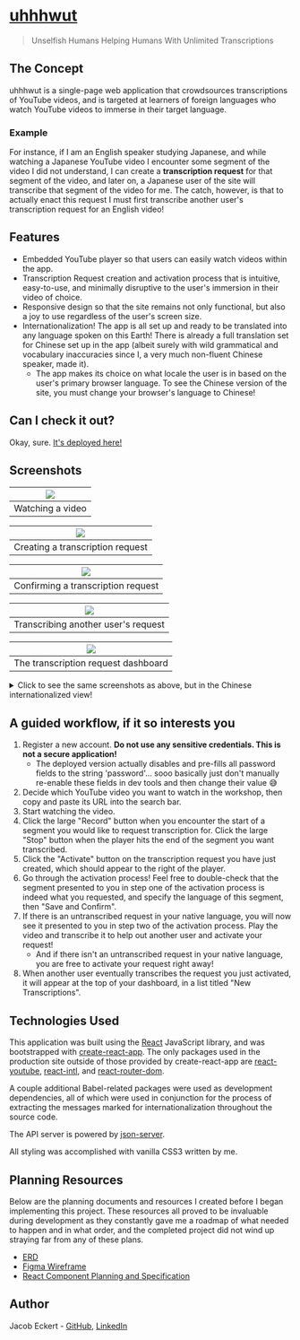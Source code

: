 # [uhhhwut](https://uhhhwut.onrender.com/ "Unselfish Humans Helping Humans With Unlimited Transcriptions")

> Unselfish Humans Helping Humans With Unlimited Transcriptions

## The Concept

uhhhwut is a single-page web application that crowdsources transcriptions of YouTube videos, and is targeted at learners of foreign languages who watch YouTube videos to immerse in their target language.  

### Example

For instance, if I am an English speaker studying Japanese, and while watching a Japanese YouTube video I encounter some segment of the video I did not understand, I can create a **transcription request** for that segment of the video, and later on, a Japanese user of the site will transcribe that segment of the video for me. The catch, however, is that to actually enact this request I must first transcribe another user's transcription request for an English video!

## Features

* Embedded YouTube player so that users can easily watch videos within the app.
* Transcription Request creation and activation process that is intuitive, easy-to-use, and minimally disruptive to the user's immersion in their video of choice.
* Responsive design so that the site remains not only functional, but also a joy to use regardless of the user's screen size.
* Internationalization! The app is all set up and ready to be translated into any language spoken on this Earth! There is already a full translation set for Chinese set up in the app (albeit surely with wild grammatical and vocabulary inaccuracies since I, a very much non-fluent Chinese speaker, made it).
    * The app makes its choice on what locale the user is in based on the user's primary browser language. To see the Chinese version of the site, you must change your browser's language to Chinese!


## Can I check it out?

Okay, sure. [It's deployed here!](https://uhhhwut.onrender.com/)

## Screenshots

| <img src="./readme_resources/watchingVideo.png"> |
| :---: |
| Watching a video |

| <img src="./readme_resources/recordingTranscriptionRequest.png"> |
| :---: |
| Creating a transcription request |

| <img src="./readme_resources/confirmingTranscriptionRequest.png"> |
| :---: |
| Confirming a transcription request |

| <img src="./readme_resources/transcribing.png"> |
| :---: |
| Transcribing another user's request |

| <img src="./readme_resources/dashboard.png"> |
| :---: |
| The transcription request dashboard |

<details><summary>Click to see the same screenshots as above, but in the Chinese internationalized view!</summary>

| <img src="./readme_resources/watchingVideo-ZH.png"> |
| :---: |
| Watching a video 

| <img src="./readme_resources/recordingTranscriptionRequest-ZH.png"> |
| :---: |
| Creating a transcription request |

| <img src="./readme_resources/confirmingTranscriptionRequest-ZH.png"> |
| :---: |
| Confirming a transcription request |

| <img src="./readme_resources/transcribing-ZH.png"> |
| :---: |
| Transcribing another user's request |

| <img src="./readme_resources/dashboard-ZH.png"> |
| :---: |
| The transcription request dashboard |
</details>

## A guided workflow, if it so interests you

1. Register a new account. **Do not use any sensitive credentials. This is not a secure application!** 
    * The deployed version actually disables and pre-fills all password fields to the string 'password'... sooo basically just don't manually re-enable these fields in dev tools and then change their value 😅
1. Decide which YouTube video you want to watch in the workshop, then copy and paste its URL into the search bar.
1. Start watching the video.
1. Click the large "Record" button when you encounter the start of a segment you would like to request transcription for. Click the large "Stop" button when the player hits the end of the segment you want transcribed.
1. Click the "Activate" button on the transcription request you have just created, which should appear to the right of the player.
1. Go through the activation process! Feel free to double-check that the segment presented to you in step one of the activation process is indeed what you requested, and specify the language of this segment, then "Save and Confirm".
1. If there is an untranscribed request in your native language, you will now see it presented to you in step two of the activation process. Play the video and transcribe it to help out another user and activate your request!
    * And if there isn't an untranscribed request in your native language, you are free to activate your request right away!
1. When another user eventually transcribes the request you just activated, it will appear at the top of your dashboard, in a list titled "New Transcriptions".

## Technologies Used

This application was built using the [React](https://github.com/) JavaScript library, and was bootstrapped with [create-react-app](https://github.com/facebook/create-react-app). The only packages used in the production site outside of those provided by create-react-app are [react-youtube](https://www.npmjs.com/package/react-youtube), [react-intl](https://www.npmjs.com/package/react-intl), and [react-router-dom](https://www.npmjs.com/package/react-router-dom).  

A couple additional Babel-related packages were used as development dependencies, all of which were used in conjunction for the process of extracting the messages marked for internationalization throughout the source code.  

The API server is powered by [json-server](https://www.npmjs.com/package/json-server).  

All styling was accomplished with vanilla CSS3 written by me.

## Planning Resources

Below are the planning documents and resources I created before I began implementing this project. These resources all proved to be invaluable during development as they constantly gave me a roadmap of what needed to happen and in what order, and the completed project did not wind up straying far from any of these plans.

* [ERD](https://dbdiagram.io/d/5f597e0d88d052352cb69c4e)
* [Figma Wireframe](https://www.figma.com/file/D3tHMbdYUBncNy8yKm5ZWV/Front-End-Capstone?node-id=0%3A1)
* [React Component Planning and Specification](https://drive.google.com/file/d/1AhZ4Q1Usssi593gdG7K-x0rGvAuPzbhs/view?usp=sharing)

## Author

Jacob Eckert - [GitHub](https://github.com/skratz17), [LinkedIn](https://www.linkedin.com/in/jacob-w-eckert/) 